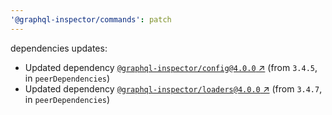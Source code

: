 ```yaml
---
'@graphql-inspector/commands': patch
---
```

dependencies updates:
  - Updated dependency [`@graphql-inspector/config@4.0.0`
    ↗︎](https://www.npmjs.com/package/@graphql-inspector/config/v/4.0.0) (from `3.4.5`, in
    `peerDependencies`)
  - Updated dependency [`@graphql-inspector/loaders@4.0.0`
    ↗︎](https://www.npmjs.com/package/@graphql-inspector/loaders/v/4.0.0) (from `3.4.7`, in
    `peerDependencies`)
